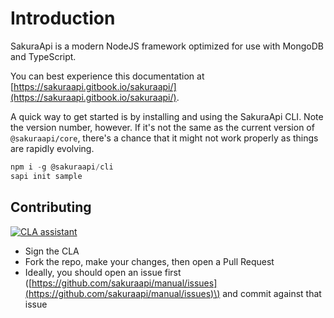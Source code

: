 # Introduction

SakuraApi is a modern NodeJS framework optimized for use with MongoDB and TypeScript.

You can best experience this documentation at [https://sakuraapi.gitbook.io/sakuraapi/](https://sakuraapi.gitbook.io/sakuraapi/).

A quick way to get started is by installing and using the SakuraApi CLI. Note the version number, however. If it's not the same as the current version of `@sakuraapi/core`, there's a chance that it might not work properly as things are rapidly evolving. 

```javascript
npm i -g @sakuraapi/cli
sapi init sample
```

## Contributing

[![CLA assistant](https://cla-assistant.io/readme/badge/sakuraapi/manual)](https://cla-assistant.io/sakuraapi/manual)

* Sign the CLA
* Fork the repo, make your changes, then open a Pull Request
* Ideally, you should open an issue first \([https://github.com/sakuraapi/manual/issues](https://github.com/sakuraapi/manual/issues)\) and commit against that issue

